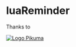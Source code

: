 # luaReminder

Thanks to 

[![Logo Pikuma](https://pikuma.com/images/logo/pikuma-logo.svg "Pikuma")](https://pikuma.com)
